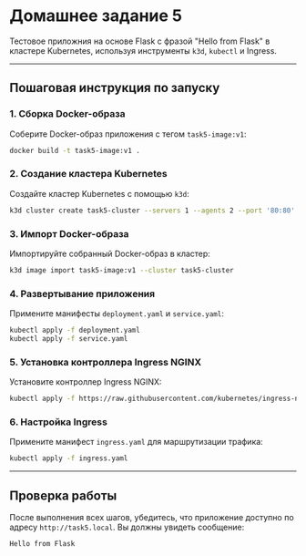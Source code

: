 # Домашнее задание 5

Тестовое приложния на основе Flask с фразой "Hello from Flask" в кластере Kubernetes, используя инструменты `k3d`, `kubectl` и Ingress.

---

## Пошаговая инструкция по запуску

### 1. Сборка Docker-образа
Соберите Docker-образ приложения с тегом `task5-image:v1`:
```bash
docker build -t task5-image:v1 .
```

### 2. Создание кластера Kubernetes
Создайте кластер Kubernetes с помощью `k3d`:
```bash
k3d cluster create task5-cluster --servers 1 --agents 2 --port '80:80'
```

### 3. Импорт Docker-образа
Импортируйте собранный Docker-образ в кластер:
```bash
k3d image import task5-image:v1 --cluster task5-cluster
```

### 4. Развертывание приложения
Примените манифесты `deployment.yaml` и `service.yaml`:
```bash
kubectl apply -f deployment.yaml
kubectl apply -f service.yaml
```

### 5. Установка контроллера Ingress NGINX
Установите контроллер Ingress NGINX:
```bash
kubectl apply -f https://raw.githubusercontent.com/kubernetes/ingress-nginx/controller-v1.8.1/deploy/static/provider/cloud/deploy.yaml
```

### 6. Настройка Ingress
Примените манифест `ingress.yaml` для маршрутизации трафика:
```bash
kubectl apply -f ingress.yaml
```

---

## Проверка работы
После выполнения всех шагов, убедитесь, что приложение доступно по адресу `http://task5.local`. Вы должны увидеть сообщение:
```
Hello from Flask
```